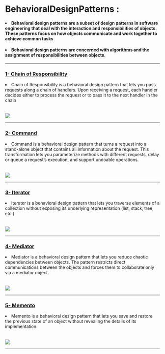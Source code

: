 # BehavioralDesignPatterns :
<h4><li>Behavioral design patterns are a subset of design patterns in software engineering that deal with the interaction and responsibilities of objects. These patterns focus on how objects communicate and work together to achieve common tasks</li></h4>
<h4><li>Behavioral design patterns are concerned with algorithms and the assignment of responsibilities between objects.</li> </h4>
<hr>

<h3><a href="Chain of Responsibility">1- Chain of Responsibility</a></h3>
<li>
 Chain of Responsibility is a behavioral design pattern that lets
 you pass requests along a chain of handlers. Upon receiving a
 request, each handler decides either to process the request or
 to pass it to the next handler in the chain
</li>
  <br>
  <br>
<img src="https://miro.medium.com/v2/resize:fit:828/format:webp/1*wqHGES91TwX_KazIOB8fAg.png">
<hr>

<h3><a href="command">2- Command</a></h3>
<li>
 Command is a behavioral design pattern that turns a request
 into a stand-alone object that contains all information about
 the request. This transformation lets you parameterize
 methods with different requests, delay or queue a request’s
 execution, and support undoable operations.
</li>
  <br>
  <br>
<img src="https://miro.medium.com/v2/resize:fit:776/1*RX4vi4T3l3G4d400m-qBGw.gif">
<hr>

<h3><a href="iterator">3- Iterator</a></h3>
<li>
Iterator is a behavioral design pattern that lets you traverse
 elements of a collection without exposing its underlying
 representation (list, stack, tree, etc.)
</li>
  <br>
  <br>
<img src="https://scaler.com/topics/images/iterator-pattern-participants.webp">
<hr>



<h3><a href="Mediator">4- Mediator</a></h3>
<li>
 Mediator is a behavioral design pattern that lets you reduce
 chaotic dependencies between objects. The pattern restricts
 direct communications between the objects and forces them to
 collaborate only via a mediator object.
</li>
  <br>
  <br>
<img src="https://i.stack.imgur.com/sK7yu.gif">
<hr>


<h3><a href="Memento">5- Memento</a></h3>
<li>
Memento is a behavioral design pattern that lets you save and
 restore the previous state of an object without revealing the
 details of its implementation
</li>
  <br>
  <br>
<img src="https://i0.wp.com/cdn-images-1.medium.com/max/883/1*y77Zb5plxoSO8Ea7yvHM5w.png?w=800&ssl=1">
<hr>
